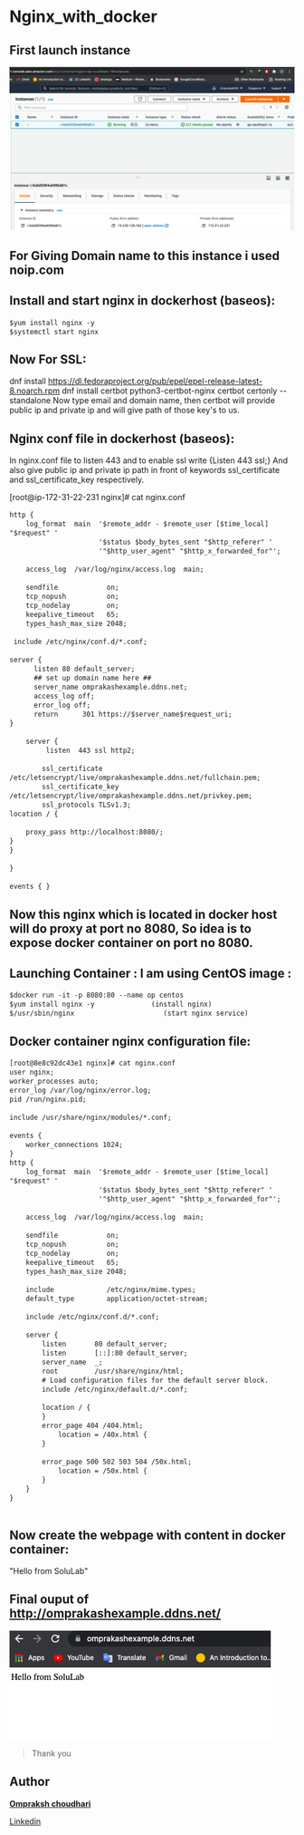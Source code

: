 # Nginx_with_docker


## First launch instance

 ![m](1.png)

## For Giving Domain name to this instance i used noip.com


## Install and start nginx in  dockerhost (baseos):
```
$yum install nginx -y
$systemctl start nginx
```


## Now For SSL:

dnf install https://dl.fedoraproject.org/pub/epel/epel-release-latest-8.noarch.rpm
dnf install certbot python3-certbot-nginx
certbot certonly --standalone
Now type email and domain name, then certbot will provide public ip and private ip and will give path of those key's to us.



## Nginx conf file in dockerhost (baseos):

In nginx.conf file to listen 443 and to enable ssl write {Listen 443 ssl;}
And also give public ip and private ip path in front of keywords ssl_certificate and ssl_certificate_key respectively.


[root@ip-172-31-22-231 nginx]# cat nginx.conf
```
http {
    log_format  main  '$remote_addr - $remote_user [$time_local] "$request" '
                      '$status $body_bytes_sent "$http_referer" '
                      '"$http_user_agent" "$http_x_forwarded_for"';

    access_log  /var/log/nginx/access.log  main;

    sendfile            on;
    tcp_nopush          on;
    tcp_nodelay         on;
    keepalive_timeout   65;
    types_hash_max_size 2048;

 include /etc/nginx/conf.d/*.conf;

server {
      listen 80 default_server;
      ## set up domain name here ##
      server_name omprakashexample.ddns.net;
      access_log off;
      error_log off;
      return      301 https://$server_name$request_uri;
}

    server {
         listen  443 ssl http2; 

        ssl_certificate /etc/letsencrypt/live/omprakashexample.ddns.net/fullchain.pem;
        ssl_certificate_key /etc/letsencrypt/live/omprakashexample.ddns.net/privkey.pem; 
        ssl_protocols TLSv1.3;
location / {

    proxy_pass http://localhost:8080/;        
}
}

}

events { }
```


## Now this nginx which is located in docker host will do proxy at port no 8080, So idea is to expose docker container on port no 8080.



## Launching Container  : I am using CentOS image :
```
$docker run -it -p 8080:80 --name op centos
$yum install nginx -y              (install nginx)
$/usr/sbin/nginx                      (start nginx service)
```

## Docker container nginx configuration file:
```
[root@8e8c92dc43e1 nginx]# cat nginx.conf
user nginx;
worker_processes auto;
error_log /var/log/nginx/error.log;
pid /run/nginx.pid;

include /usr/share/nginx/modules/*.conf;

events {
    worker_connections 1024;
}
http {
    log_format  main  '$remote_addr - $remote_user [$time_local] "$request" '
                      '$status $body_bytes_sent "$http_referer" '
                      '"$http_user_agent" "$http_x_forwarded_for"';

    access_log  /var/log/nginx/access.log  main;

    sendfile            on;
    tcp_nopush          on;
    tcp_nodelay         on;
    keepalive_timeout   65;
    types_hash_max_size 2048;

    include             /etc/nginx/mime.types;
    default_type        application/octet-stream;

    include /etc/nginx/conf.d/*.conf;

    server {
        listen       80 default_server;
        listen       [::]:80 default_server;
        server_name  _;
        root         /usr/share/nginx/html;
        # Load configuration files for the default server block.
        include /etc/nginx/default.d/*.conf;

        location / {
        }
        error_page 404 /404.html;
            location = /40x.html {
        }

        error_page 500 502 503 504 /50x.html;
            location = /50x.html {
        }
    }
}
 
```
## Now create the webpage with content in docker container:
"Hello from SoluLab"


## Final ouput of http://omprakashexample.ddns.net/


 ![m](2.png)


>Thank you  
  
## Author
[**Ompraksh choudhari**](https://github.com/Omprakash50)
   
   [Linkedin](https://www.linkedin.com/in/omprakash-choudhari-252027196)
